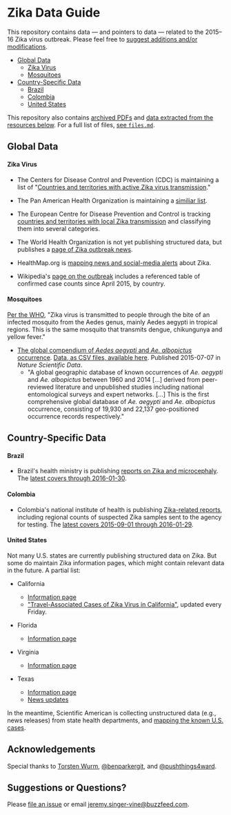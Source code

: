 # Zika Data Guide

This repository contains data — and pointers to data — related to the 2015–16 Zika virus outbreak. Please feel free to [suggest additions and/or modifications](#suggestions-or-questions).

- [Global Data](#global-data)
    - [Zika Virus](#zika-virus)
    - [Mosquitoes](#mosquitoes)
- [Country-Specific Data](#country-specific-data)
    - [Brazil](#brazil)
    - [Colombia](#colombia)
    - [United States](#united-states)

This repository also contains [archived PDFs](pdfs/) and [data extracted from the resources below](data/parsed). For a full list of files, [see `files.md`](files.md).

## Global Data

#### Zika Virus

- The Centers for Disease Control and Prevention (CDC) is maintaining a list of "[Countries and territories with active Zika virus transmission](http://www.cdc.gov/zika/geo/index.html)."

- The Pan American Health Organization is maintaining a [similiar list](http://www.paho.org/hq/index.php?option=com_content&view=article&id=11603&Itemid=41696).

- The European Centre for Disease Prevention and Control is tracking [countries and territories with local Zika transmission](http://ecdc.europa.eu/en/healthtopics/zika_virus_infection/zika-outbreak/Pages/Zika-countries-with-transmission.aspx) and classifying them into several categories.

- The World Health Organization is not yet publishing structured data, but publishes a [page of Zika outbreak news](http://www.who.int/csr/don/archive/disease/zika-virus-infection/en/).

- HealthMap.org is [mapping news and social-media alerts](http://www.healthmap.org/zika/) about Zika.

- Wikipedia's [page on the outbreak](https://en.wikipedia.org/wiki/Zika_virus_outbreak_in_the_Americas_\(2015%E2%80%93present\)) includes a referenced table of confirmed case counts since April 2015, by country.

#### Mosquitoes

[Per the WHO](http://www.who.int/csr/disease/zika/en/), "Zika virus is transmitted to people through the bite of an infected mosquito from the Aedes genus, mainly Aedes aegypti in tropical regions. This is the same mosquito that transmits dengue, chikungunya and yellow fever."

- [The global compendium of *Aedes aegypti* and *Ae. albopictus* occurrence](http://www.nature.com/articles/sdata201535). [Data, as CSV files, available here](http://datadryad.org/resource/doi:10.5061/dryad.47v3c). Published 2015-07-07 in *Nature Scientific Data*.
    - "A global geographic database of known occurrences of *Ae. aegypti* and *Ae. albopictus* between 1960 and 2014 [...] derived from peer-reviewed literature and unpublished studies including national entomological surveys and expert networks. [...] This is the first comprehensive global database of *Ae. aegypti* and *Ae. albopictus* occurrence, consisting of 19,930 and 22,137 geo-positioned occurrence records respectively."


## Country-Specific Data

#### Brazil

- Brazil's health ministry is publishing [reports on Zika and microcephaly](http://portalsaude.saude.gov.br/index.php/o-ministerio/principal/leia-mais-o-ministerio/197-secretaria-svs/20799-microcefalia). The [latest covers through 2016-01-30](http://portalsaude.saude.gov.br/images/pdf/2016/fevereiro/02/COES-Microcefalias---Informe-Epidemiol--gico-11---SE-04-2016---02jan2016---18h51-VDP.pdf).

#### Colombia

- Colombia's national institute of health is publishing [Zika-related reports](http://www.ins.gov.co/Noticias/ZIKA/Forms/AllItems.aspx), including regional counts of suspected Zika samples sent to the agency for testing. The [latest covers 2015-09-01 through 2016-01-29](http://www.ins.gov.co/Noticias/ZIKA/reporte%20zika-02.pdf).


#### United States

Not many U.S. states are currently publishing structured data on Zika. But some do maintain Zika information pages, which might contain relevant data in the future. A partial list:

- California
    - [Information page](https://www.cdph.ca.gov/HealthInfo/discond/Pages/Zika.aspx)
    - ["Travel-Associated Cases of Zika Virus in California"](https://www.cdph.ca.gov/HealthInfo/discond/Documents/TravelAssociatedCasesofZikaVirusinCA.pdf), updated every Friday.

- Florida
    - [Information page](http://www.floridahealth.gov/diseases-and-conditions/zika-virus/index.html?utm_source=flhealthIndex)

- Virginia
    - [Information page](http://www.vdh.virginia.gov/epidemiology/Zika/index.htm)

- Texas
    - [Information page](https://www.dshs.state.tx.us/idcu/disease/arboviral/zika/)
    - [News updates](https://www.dshs.state.tx.us/news/updates.shtm)

In the meantime, Scientific American is collecting unstructured data (e.g., news releases) from state health departments, and [mapping the known U.S. cases](http://www.scientificamerican.com/article/zika-virus-threatens-u-s-from-abroad1/).

## Acknowledgements

Special thanks to [Torsten Wurm](https://twitter.com/thelonevirologi), [@benparkergit](https://github.com/benparkergit), and [@pushthings4ward](https://github.com/pushthings4ward).

## Suggestions or Questions?

Please [file an issue](https://github.com/BuzzFeedNews/zika-data/issues) or email jeremy.singer-vine@buzzfeed.com.
